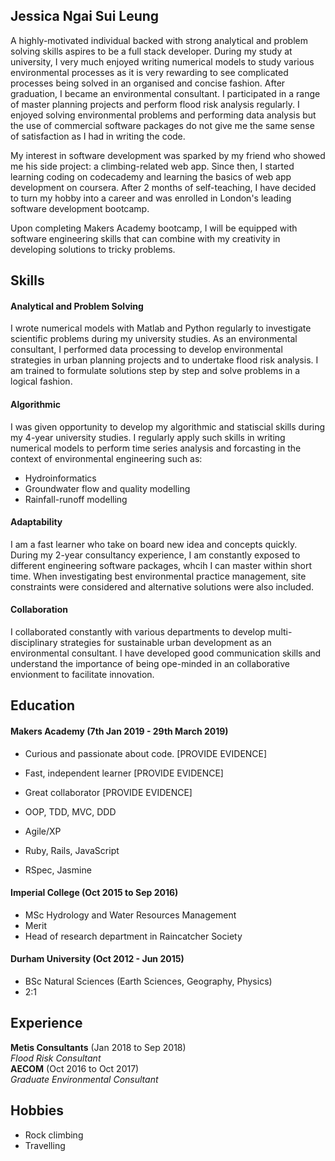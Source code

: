 ## Jessica Ngai Sui Leung

A highly-motivated individual backed with strong analytical and problem solving skills aspires to be a full stack developer. During my study at university, I very much enjoyed writing numerical models to study various environmental processes as it is very rewarding to see complicated processes being solved in an organised and concise fashion. After graduation, I became an environmental consultant. I participated in a range of master planning projects and perform flood risk analysis regularly. I enjoyed solving environmental problems and performing data analysis but the use of commercial software packages do not give me the same sense of satisfaction as I had in writing the code.

My interest in software development was sparked by my friend who showed me his side project: a climbing-related web app. Since then, I started learning coding on codecademy and learning the basics of web app development on coursera. After 2 months of self-teaching, I have decided to turn my hobby into a career and was enrolled in London's leading software development bootcamp. 

Upon completing Makers Academy bootcamp, I will be equipped with software engineering skills that can combine with my creativity in developing solutions to tricky problems. 

## Skills


#### Analytical and Problem Solving

I wrote numerical models with Matlab and Python regularly to investigate scientific problems during my university studies. As an environmental consultant, I performed data processing to develop environmental strategies in urban planning projects and to undertake flood risk analysis. I am trained to formulate solutions step by step and solve problems in a logical fashion.

#### Algorithmic 

I was given opportunity to develop my algorithmic and statiscial skills during my 4-year university studies. I regularly apply such skills in writing numerical models to perform time series analysis and forcasting in the context of environmental engineering such as:

- Hydroinformatics
- Groundwater flow and quality modelling
- Rainfall-runoff modelling

#### Adaptability

I am a fast learner who take on board new idea and concepts quickly. During my 2-year consultancy experience, I am constantly exposed to different engineering software packages, whcih I can master within short time. When investigating best environmental practice management, site constraints were considered and alternative solutions were also included. 

#### Collaboration

I collaborated constantly with various departments to develop multi-disciplinary strategies for sustainable urban development as an environmental consultant. I have developed good communication skills and understand the importance of being ope-minded in an collaborative envionment to facilitate innovation.

## Education

#### Makers Academy (7th Jan 2019 - 29th March 2019)

- Curious and passionate about code. [PROVIDE EVIDENCE]
- Fast, independent learner [PROVIDE EVIDENCE]
- Great collaborator [PROVIDE EVIDENCE]

- OOP, TDD, MVC, DDD
- Agile/XP
- Ruby, Rails, JavaScript
- RSpec, Jasmine

#### Imperial College (Oct 2015 to Sep 2016)

- MSc Hydrology and Water Resources Management
- Merit
- Head of research department in Raincatcher Society

#### Durham University (Oct 2012 - Jun 2015)

- BSc Natural Sciences (Earth Sciences, Geography, Physics)
- 2:1

## Experience

**Metis Consultants** (Jan 2018 to Sep 2018)    
*Flood Risk Consultant*  
**AECOM** (Oct 2016 to Oct 2017)   
*Graduate Environmental Consultant*  

## Hobbies

- Rock climbing
- Travelling
